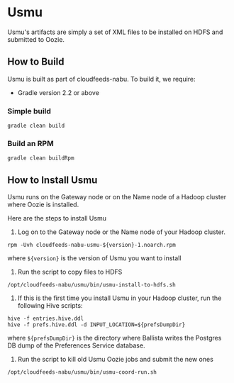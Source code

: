 Usmu
====
Usmu's artifacts are simply a set of XML files to be installed on HDFS and submitted to Oozie.

## How to Build
Usmu is built as part of cloudfeeds-nabu. To build it, we require:
* Gradle version 2.2 or above

### Simple build
```
gradle clean build
```

### Build an RPM
```
gradle clean buildRpm
```

## How to Install Usmu
Usmu runs on the Gateway node or on the Name node of a Hadoop cluster where Oozie is installed. 

Here are the steps to install Usmu

1. Log on to the Gateway node or the Name node of your Hadoop cluster.
```
rpm -Uvh cloudfeeds-nabu-usmu-${version}-1.noarch.rpm
```
where ```${version}``` is the version of Usmu you want to install

1. Run the script to copy files to HDFS
```
/opt/cloudfeeds-nabu/usmu/bin/usmu-install-to-hdfs.sh
```

1. If this is the first time you install Usmu in your Hadoop cluster, run the following Hive scripts:
```
hive -f entries.hive.ddl
hive -f prefs.hive.ddl -d INPUT_LOCATION=${prefsDumpDir}
```
where ```${prefsDumpDir}``` is the directory where Ballista writes the Postgres DB dump of the 
Preferences Service database.

1. Run the script to kill old Usmu Oozie jobs and submit the new ones
```
/opt/cloudfeeds-nabu/usmu/bin/usmu-coord-run.sh
```

